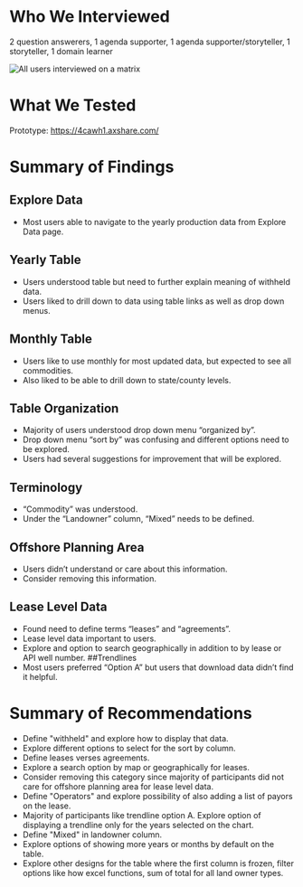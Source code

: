 # Who We Interviewed
2 question answerers, 1 agenda supporter, 1 agenda supporter/storyteller, 1 storyteller, 1 domain learner

![All users interviewed on a matrix](https://github.com/ONRR/doi-extractives-data/blob/research/research/training-study/Training_User_Types.PNG)


# What We Tested
Prototype: https://4cawh1.axshare.com/

# Summary of Findings
## Explore Data
* Most users able to navigate to the yearly production data from Explore Data page.
## Yearly Table
* Users understood table but need to further explain meaning of withheld data.
* Users liked to drill down to data using table links as well as drop down menus.
## Monthly Table
* Users like to use monthly for most updated data, but expected to see all commodities. 
* Also liked to be able to drill down to state/county levels. 
## Table Organization
* Majority of users understood drop down menu “organized by”.
* Drop down menu “sort by” was confusing and different options need to be explored. 
* Users had several suggestions for improvement that will be explored. 
## Terminology
* “Commodity” was understood.
* Under the “Landowner” column, “Mixed” needs to be defined.
## Offshore Planning Area
* Users didn’t understand or care about this information. 
* Consider removing this information. 
## Lease Level Data
* Found need to define terms “leases” and “agreements”.
* Lease level data important to users.
* Explore and option to search geographically in addition to by lease or API well number.
##Trendlines
* Most users preferred “Option A” but users that download data didn’t find it helpful. 

# Summary of Recommendations
* Define "withheld" and explore how to display that data.
* Explore different options to select for the sort by column.
* Define leases verses agreements.
* Explore a search option by map or geographically for leases.
* Consider removing this category since majority of participants did not care for offshore planning area for lease level data.
* Define "Operators" and explore possibility of also adding a list of payors on the lease.
* Majority of participants like trendline option A. Explore option of displaying a trendline only for the years selected on the chart.
* Define "Mixed" in landowner column.
* Explore options of showing more years or months by default on the table.
* Explore other designs for the table where the first column is frozen, filter options like how excel functions, sum of total for all land owner types.

